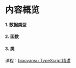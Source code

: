 # 内容概览

#### 1. 数据类型

#### 2. 函数

#### 3. 类

课程：[biaoyansu TypeScript精讲](https://www.bilibili.com/video/av7246253/)
